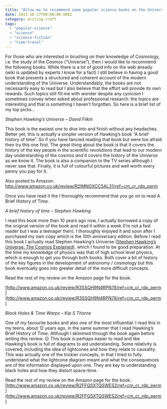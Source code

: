 ```yaml
---
title: "Allow me to recommend some popular science books on the Universe"
date: 2013-10-17T00:00:00.000Z
category: writing-craft
tags:
  - "popular-science"
  - "science"
  - "science-fiction"
  - "time-travel"
---
```


For those who are interested in brushing on their knowledge of Cosmology, i.e. the study of the Cosmos (“Universe”), then I would like to recommend the following books. While there is a lot of good info on the web already (wiki is updated by experts I know for a fact) I still believe in having a good book that presents a structured and coherent account of the modern understanding of the Universe. Understandably, the books are not necessarily easy to read but I also believe that the effort will provide its own rewards. Such topics still fill me with wonder despite any cynicism I sometimes convey when asked about professional research: the topics are interesting and that is something I haven’t forgotten. So here is a brief list of my top picks…

*Stephen Hawking’s Universe – David Filkin*

This book is the easiest one to dive into and finish without any headaches. Better yet, this is actually a simpler version of Hawking’s book “A brief history of time”. So if you have fancied reading that book but were too afraid then try this one first. The great thing about the book is that it covers the history of the key people in the scientific revolutions that lead to our modern day understanding of the cosmos *and* it covers the history of the Universe as we know it. The book is also a companion to the TV series although I never saw that. Finally, it is full of colourful pictures and well worth every penny you pay for it.

Also posted to Amazon:  http://www.amazon.co.uk/review/R2IMNGXCC5AL31/ref=cm_cr_rdp_perm

Once you have read it the I thoroughly recommend that you go on to read A Brief History of Time.

*A brief history of time – Stephen Hawking*

I read this book more than 10 years ago now, I actually borrowed a copy of the original version of the book and read it within a week (I’m not a fast reader but I was a teenager then). I thoroughly enjoyed it and soon after I purchased my own copy which is the 10th anniversary edition. Before I read this book I actually read Stephen Hawking’s Universe ([Stephen Hawking’s Universe: The Cosmos Explained](http://www.amazon.co.uk/gp/product/0465081983/ref=cm_cr_asin_lnk)), which I found to be good preparation. At the time my knowledge of physics was that of high school level physics, which is enough to get you through both books. Both cover a bit of history of the key figures in the development of astronomy / cosmology but this book eventually goes into greater detail of the more difficult concepts.

Read the rest of my review on the Amazon page for the book:

[http://www.amazon.co.uk/review/R3SSQH9N4RPN78/ref=cm_cr_rdp_perm](http://www.amazon.co.uk/review/R3SSQH9N4RPN78/ref=cm_cr_rdp_perm)

*Black Holes & Time Warps – Kip S Thorne*

One of my favourite books and also one of the most influential. I read this in my teens, about 12 years ago, in the same summer that I read Hawking’s Brief History of Time. Although I skimmed through the book again before writing this review. 😉 This book is perhaps easier to read and like Hawking’s book is full of diagrams to aid understanding. Some relativity is covered, including the idea of lightcones and how they relate to causality. This was actually one of the trickier concepts, in that I tried to fully understand what the lightcone diagram meant and what the consequences are of the information displayed upon one. They are key to understanding black holes and how they distort space-time.

Read the rest of my review on the Amazon page for the book:  [http://www.amazon.co.uk/review/R2FFQSXTQSWES2/ref=cm_cr_rdp_perm](http://www.amazon.co.uk/review/R2FFQSXTQSWES2/ref=cm_cr_rdp_perm)